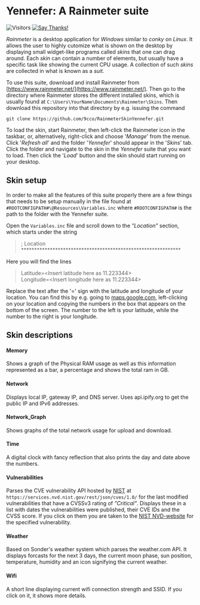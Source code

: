 # Yennefer: A Rainmeter suite

![Visitors](https://visitor-badge.glitch.me/badge?page_id=9cco.RinmeterSkinYennefer)
[![Say Thanks!](https://img.shields.io/badge/Say%20Thanks-!-1EAEDB.svg)](https://saythanks.io/to/9cco)

*Rainmeter* is a desktop application for *Windows* similar to *conky* on *Linux*. It allows the user to highly cutomize what is shown on the desktop by displaying small widget-like programs called *skins* that one can drag around. Each *skin* can contain a number of elements, but usually have a specific task like showing the current CPU usage. A collection of such *skins* are collected in what is known as a *suit*.

To use this suite, download and install Rainmeter from [https://www.rainmeter.net/](https://www.rainmeter.net/). Then go to the directory where Rainmeter stores the different installed skins, which is usually found at `C:\Users\YourName\Documents\Rainmeter\Skins`. Then download this repository into that directory by e.g. issuing the command
```
git clone https://github.com/9cco/RainmeterSkinYennefer.git
```
To load the skin, start Rainmeter, then left-click the Rainmeter icon in the taskbar, or, alternatively, right-click and choose '*Manage*' from the menue. Click '*Refresh all*' and
the folder '*Yennefer*' should appear in the '*Skins*' tab. Click the folder and navigate to the skin in the *Yennefer* suite that you want to load. Then click the '*Load*' button and the skin should start running on your desktop.

## Skin setup

In order to make all the features of this suite properly there are a few things
that needs to be setup manually in the file found at `#ROOTCONFIGPATH#\@Resources\Variables.inc` where `#ROOTCONFIGPATH#` is the path
to the folder with the Yennefer suite.

Open the `Variables.inc` file and scroll down to the *"Location"* section, which starts
under the string
> ; Location \*\*\*\*\*\*\*\*\*\*\*\*\*\*\*\*\*\*\*\*\*\*\*\*\*\*\*\*\*\*\*\*\*\*\*\*\*\*\*\*\*\*\*\*\*\*\*\*\*\*\*\*\*\*\*\*\*\*\*\*\*

Here you will find the lines
> Latitude=<Insert latitude here as 11.223344>    
> Longitude=<Insert longitude here as 11.223344>

Replace the text after the '=' sign with the latitude and longitude of your location.
You can find this by e.g. going to [maps.google.com](maps.google.com), left-clicking
on your location and copying the numbers in the box that appears on the bottom of the
screen. The number to the left is your latitude, while the number to the right is your longitude.

## Skin descriptions

#### Memory

Shows a graph of the Physical RAM usage as well as this information represented as a bar, a percentage and shows the total ram in GB.

#### Network

Displays local IP, gateway IP, and DNS server. Uses api.ipify.org to get the public IP and IPv6 addresses.

#### Network_Graph

Shows graphs of the total network usage for upload and download.

#### Time

A digital clock with fancy reflection that also prints the day and date above the numbers.

#### Vulnerabilities

Parses the CVE vulnerability API hosted by [NIST](https://en.wikipedia.org/wiki/National_Institute_of_Standards_and_Technology) at `https://services.nvd.nist.gov/rest/json/cves/1.0/` for the last modified vulnerabilities that have a CVSSv3 rating of *"Critical"*. Displays these in a list with dates the vulnerabilities were published, their CVE IDs and the CVSS score. If you click on them you are taken to the [NIST NVD-website](https://nvd.nist.gov/) for the specified vulnerability.

#### Weather

Based on Sonder's weather system which parses the weather.com API. It displays forcasts for the next 3 days, the current moon phase, sun position, temperature, humidity and an icon signifying the current weather.

#### Wifi

A short line displaying current wifi connection strength and SSID. If you click on it, it shows more details.
